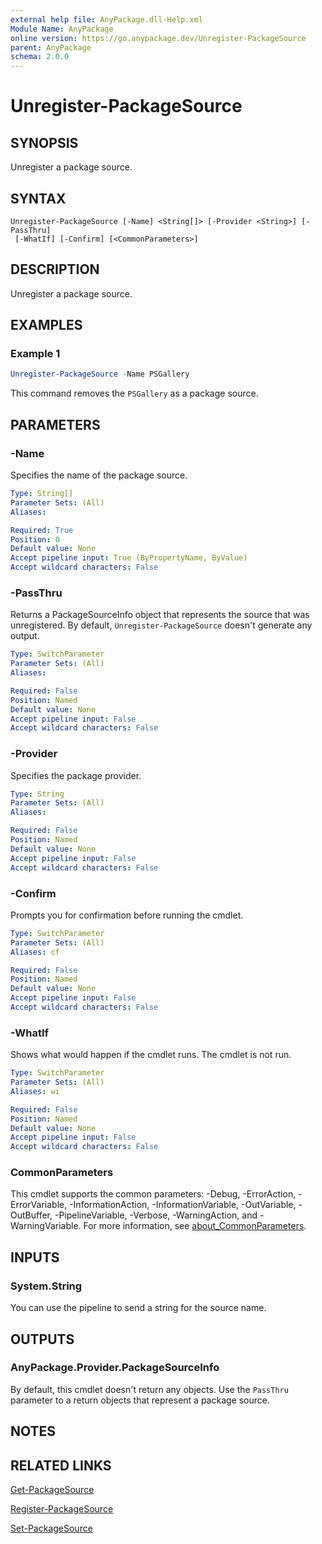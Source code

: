 ```yaml
---
external help file: AnyPackage.dll-Help.xml
Module Name: AnyPackage
online version: https://go.anypackage.dev/Unregister-PackageSource
parent: AnyPackage
schema: 2.0.0
---
```


# Unregister-PackageSource

## SYNOPSIS

Unregister a package source.

## SYNTAX

```text
Unregister-PackageSource [-Name] <String[]> [-Provider <String>] [-PassThru]
 [-WhatIf] [-Confirm] [<CommonParameters>]
```

## DESCRIPTION

Unregister a package source.

## EXAMPLES

### Example 1

```powershell
Unregister-PackageSource -Name PSGallery
```

This command removes the `PSGallery` as a package source.

## PARAMETERS

### -Name

Specifies the name of the package source.

```yaml
Type: String[]
Parameter Sets: (All)
Aliases:

Required: True
Position: 0
Default value: None
Accept pipeline input: True (ByPropertyName, ByValue)
Accept wildcard characters: False
```

### -PassThru

Returns a PackageSourceInfo object that represents the source that was
unregistered. By default, `Unregister-PackageSource` doesn't generate any
output.

```yaml
Type: SwitchParameter
Parameter Sets: (All)
Aliases:

Required: False
Position: Named
Default value: None
Accept pipeline input: False
Accept wildcard characters: False
```

### -Provider

Specifies the package provider.

```yaml
Type: String
Parameter Sets: (All)
Aliases:

Required: False
Position: Named
Default value: None
Accept pipeline input: False
Accept wildcard characters: False
```

### -Confirm

Prompts you for confirmation before running the cmdlet.

```yaml
Type: SwitchParameter
Parameter Sets: (All)
Aliases: cf

Required: False
Position: Named
Default value: None
Accept pipeline input: False
Accept wildcard characters: False
```

### -WhatIf

Shows what would happen if the cmdlet runs.
The cmdlet is not run.

```yaml
Type: SwitchParameter
Parameter Sets: (All)
Aliases: wi

Required: False
Position: Named
Default value: None
Accept pipeline input: False
Accept wildcard characters: False
```

### CommonParameters

This cmdlet supports the common parameters: -Debug, -ErrorAction,
-ErrorVariable, -InformationAction, -InformationVariable, -OutVariable,
-OutBuffer, -PipelineVariable, -Verbose, -WarningAction, and -WarningVariable.
For more information, see
[about_CommonParameters](http://go.microsoft.com/fwlink/?LinkID=113216).

## INPUTS

### System.String

You can use the pipeline to send a string for the source name.

## OUTPUTS

### AnyPackage.Provider.PackageSourceInfo

By default, this cmdlet doesn't return any objects. Use the `PassThru` parameter
to a return objects that represent a package source.

## NOTES

## RELATED LINKS

[Get-PackageSource](Get-PackageSource.md)

[Register-PackageSource](Register-PackageSource.md)

[Set-PackageSource](Set-PackageSource.md)
